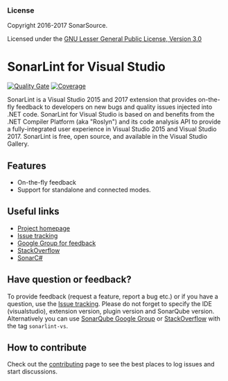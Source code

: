 ### License

Copyright 2016-2017 SonarSource.

Licensed under the [GNU Lesser General Public License, Version 3.0](http://www.gnu.org/licenses/lgpl.txt)

# SonarLint for Visual Studio
[![Quality Gate](https://next.sonarqube.com/sonarqube/api/badges/gate?key=sonarlint-visualstudio)](https://next.sonarqube.com/sonarqube/dashboard?id=sonarlint-visualstudio)
[![Coverage](https://next.sonarqube.com/sonarqube/api/badges/measure?key=sonarlint-visualstudio&metric=coverage)](https://next.sonarqube.com/sonarqube/component_measures/domain/Coverage?id=sonarlint-visualstudio)

SonarLint is a Visual Studio 2015 and 2017 extension that provides on-the-fly feedback to developers on new bugs and quality issues injected into .NET code. SonarLint for Visual Studio is based on and benefits from the .NET Compiler Platform (aka "Roslyn") and its code analysis API to provide a fully-integrated user experience in Visual Studio 2015 and Visual Studio 2017.
SonarLint is free, open source, and available in the Visual Studio Gallery.

## Features
* On-the-fly feedback
* Support for standalone and connected modes.

## Useful links
* [Project homepage](https://redirect.sonarsource.com/doc/sonar-visualstudio.html)
* [Issue tracking](https://github.com/SonarSource/sonarlint-visualstudio/issues)
* [Google Group for feedback](https://groups.google.com/forum/#!forum/sonarlint)
* [StackOverflow](https://stackoverflow.com/questions/tagged/sonarlint-vs)
* [SonarC#](https://github.com/SonarSource/sonar-csharp)

## Have question or feedback?
To provide feedback (request a feature, report a bug etc.) or if you have a question, use the [Issue tracking](https://github.com/SonarSource/sonarlint-visualstudio/issues). Please do not forget to specify the IDE (visualstudio), extension version, plugin version and SonarQube version.
Alternatively you can use [SonarQube Google Group](https://groups.google.com/forum/#!forum/sonarlint) or [StackOverflow](http://stackoverflow.com/questions/tagged/sonarlint-vs) with the tag `sonarlint-vs`.

## How to contribute
Check out the [contributing](CONTRIBUTING.md) page to see the best places to log issues and start discussions.